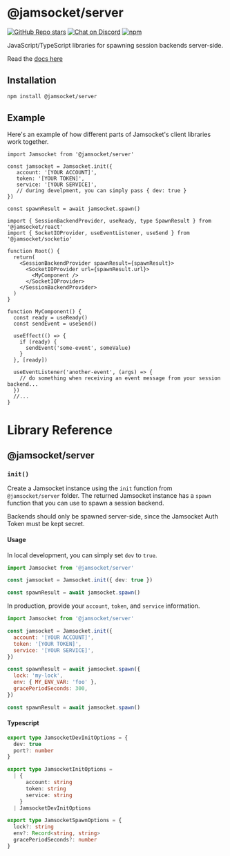 # @jamsocket/server

[![GitHub Repo stars](https://img.shields.io/github/stars/jamsocket/jamsocket?style=social)](https://github.com/jamsocket/jamsocket)
[![Chat on Discord](https://img.shields.io/discord/939641163265232947)](https://discord.gg/N5sEpsuhh9)
[![npm](https://img.shields.io/npm/v/@jamsocket/server)](https://www.npmjs.com/package/@jamsocket/server)

JavaScript/TypeScript libraries for spawning session backends server-side.

Read the [docs here](https://docs.jamsocket.com)

## Installation
```bash copy
npm install @jamsocket/server
```

## Example

Here's an example of how different parts of Jamsocket's client libraries work together.

```tsx filename="server.tsx"
import Jamsocket from '@jamsocket/server'

const jamsocket = Jamsocket.init({
   account: '[YOUR ACCOUNT]',
   token: '[YOUR TOKEN]',
   service: '[YOUR SERVICE]',
   // during develpment, you can simply pass { dev: true }
})

const spawnResult = await jamsocket.spawn()
```

```tsx filename="client.tsx"
import { SessionBackendProvider, useReady, type SpawnResult } from '@jamsocket/react'
import { SocketIOProvider, useEventListener, useSend } from '@jamsocket/socketio'

function Root() {
  return(
    <SessionBackendProvider spawnResult={spawnResult}>
      <SocketIOProvider url={spawnResult.url}>
        <MyComponent />
      </SocketIOProvider>
    </SessionBackendProvider>
  )
}

function MyComponent() {
  const ready = useReady()
  const sendEvent = useSend()

  useEffect(() => {
    if (ready) {
      sendEvent('some-event', someValue)
    }
  }, [ready])

  useEventListener('another-event', (args) => {
    // do something when receiving an event message from your session backend...
  })
  //...
}
```

# Library Reference

## @jamsocket/server

### `init()`

Create a Jamsocket instance using the `init` function from `@jamsocket/server` folder. The returned Jamsocket instance has a `spawn` function that you can use to spawn a session backend.

<Callout>Backends should only be spawned server-side, since the Jamsocket Auth Token must be kept secret.</Callout>

#### Usage

In local development, you can simply set `dev` to `true`.

```ts
import Jamsocket from '@jamsocket/server'

const jamsocket = Jamsocket.init({ dev: true })

const spawnResult = await jamsocket.spawn()
```

In production, provide your `account`, `token`, and `service` information.

```js
import Jamsocket from '@jamsocket/server'

const jamsocket = Jamsocket.init({
  account: '[YOUR ACCOUNT]',
  token: '[YOUR TOKEN]',
  service: '[YOUR SERVICE]',
})

const spawnResult = await jamsocket.spawn({
  lock: 'my-lock',
  env: { MY_ENV_VAR: 'foo' },
  gracePeriodSeconds: 300,
})
```

```js
const spawnResult = await jamsocket.spawn()
```

#### Typescript

```ts
export type JamsocketDevInitOptions = {
  dev: true
  port?: number
}

export type JamsocketInitOptions =
  | {
      account: string
      token: string
      service: string
    }
  | JamsocketDevInitOptions

export type JamsocketSpawnOptions = {
  lock?: string
  env?: Record<string, string>
  gracePeriodSeconds?: number
}
```
